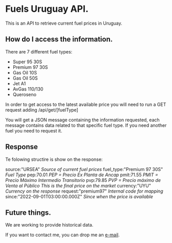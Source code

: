 # Fuels Uruguay API.

This is an API to retrieve current fuel prices in Uruguay.

## How do I access the information.

There are 7 different fuel types: 
- Super 95 30S 
- Premium 97 30S
- Gas Oil 10S
- Gas Oil 50S
- Jet A1
- AvGas 110/130
- Queroseno

In order to get access to the latest available price you will need to run a GET request adding /api/get/[fuelType]

You will get a JSON message containing the information requested, each message contains data related to that specific fuel type. If you need another fuel you need to request it.

## Response

Te folowing structire is show on the response:

source:"URSEA"
*Source of current fuel prices*
fuel_type:"Premium 97 30S"
*Fuel Type*
pep:70.01
*PEP = Precio Ex Planta de Ancap*
pmit:71.55
*PMIT = Precio Máximo Intermedio Transitorio*
pvp:79.85
*PVP = Precio máximo de Venta al Público*
*This is the final price on the market*
currency:"UYU"
*Currency on the response*
request:"premium97"
*Internal code for mapping*
since:"2022-09-01T03:00:00.000Z"
*Since when the price is available*

## Future things.

We are working to provide historical data.

If you want to contact me, you can drop me an [e-mail](mailto:mariano@bordon.uy).
